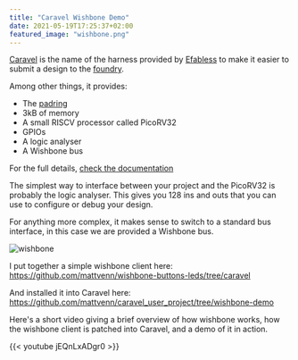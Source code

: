 ```yaml
---
title: "Caravel Wishbone Demo"
date: 2021-05-19T17:25:37+02:00
featured_image: "wishbone.png"
---
```


[Caravel](/terminology/shuttle#caravel) is the name of the harness provided by [Efabless](https://efabless.com) to make it
easier to submit a design to the [foundry](/terminology/foundry).

Among other things, it provides:

* The [padring](/terminology/padring)
* 3kB of memory
* A small RISCV processor called PicoRV32
* GPIOs
* A logic analyser
* A Wishbone bus

For the full details, [check the documentation](https://caravel-harness.readthedocs.io/en/latest/?badge=latest)

The simplest way to interface between your project and the PicoRV32 is probably the logic analyser. This gives you 128 ins and outs that you
can use to configure or debug your design.

For anything more complex, it makes sense to switch to a standard bus interface, in this case we are provided a Wishbone bus.

![wishbone](/wishbone.png)

I put together a simple wishbone client here: https://github.com/mattvenn/wishbone-buttons-leds/tree/caravel

And installed it into Caravel here: https://github.com/mattvenn/caravel_user_project/tree/wishbone-demo

Here's a short video giving a brief overview of how wishbone works, how the wishbone client is patched into Caravel, and a demo of it in action.

{{< youtube jEQnLxADgr0 >}}
